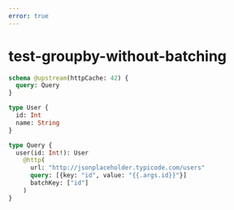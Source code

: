 ```yaml
---
error: true
---
```


# test-groupby-without-batching

```graphql @schema
schema @upstream(httpCache: 42) {
  query: Query
}

type User {
  id: Int
  name: String
}

type Query {
  user(id: Int!): User
    @http(
      url: "http://jsonplaceholder.typicode.com/users"
      query: [{key: "id", value: "{{.args.id}}"}]
      batchKey: ["id"]
    )
}
```
